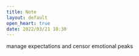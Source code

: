 ```yaml
---
title: Note
layout: default
open_heart: true
date: 2022/03/21 10:30
---
```


manage expectations and censor emotional peaks
